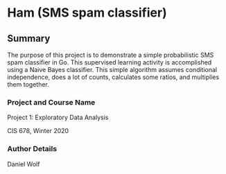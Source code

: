 # Ham (SMS spam classifier)

## Summary

The purpose of this project is to demonstrate a simple probabilistic SMS spam
classifier in Go. This supervised learning activity is accomplished using a
Naive Bayes classifier. This simple algorithm assumes conditional independence,
does a lot of counts, calculates some ratios, and multiplies them together.

### Project and Course Name

Project 1: Exploratory Data Analysis

CIS 678, Winter 2020

### Author Details

Daniel Wolf